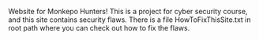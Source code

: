 Website for Monkepo Hunters!
This is a project for cyber security course, and this site contains security flaws.
There is a file HowToFixThisSite.txt in root path where you can check out how to fix the flaws.
